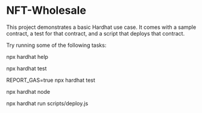 # NFT-Wholesale

This project demonstrates a basic Hardhat use case. It comes with a sample contract, a test for that contract, and a script that deploys that contract.

Try running some of the following tasks:

npx hardhat help

npx hardhat test

REPORT_GAS=true npx hardhat test

npx hardhat node

npx hardhat run scripts/deploy.js


